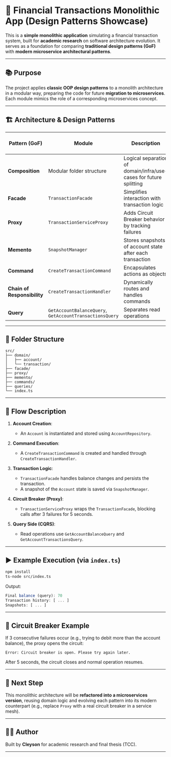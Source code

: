 # 💸 Financial Transactions Monolithic App (Design Patterns Showcase)

This is a **simple monolithic application** simulating a financial transaction system, built for **academic research** on software architecture evolution. It serves as a foundation for comparing **traditional design patterns (GoF)** with **modern microservice architectural patterns**.

---

## 📚 Purpose

The project applies **classic OOP design patterns** to a monolith architecture in a modular way, preparing the code for future **migration to microservices**. Each module mimics the role of a corresponding microservices concept.

---

## 🏗️ Architecture & Design Patterns

| Pattern (GoF)                | Module                             | Description                                                                 | Corresponding Microservice Pattern   |
|-----------------------------|------------------------------------|-----------------------------------------------------------------------------|-------------------------------------|
| **Composition**             | Modular folder structure           | Logical separation of domain/infra/use-cases for future splitting           | Modular services                    |
| **Facade**                  | `TransactionFacade`                | Simplifies interaction with transaction logic                               | API Gateway                         |
| **Proxy**                   | `TransactionServiceProxy`          | Adds Circuit Breaker behavior by tracking failures                          | Circuit Breaker                     |
| **Memento**                 | `SnapshotManager`                  | Stores snapshots of account state after each transaction                    | Event Sourcing                      |
| **Command**                 | `CreateTransactionCommand`         | Encapsulates actions as objects                                             | CQRS / Command Bus                  |
| **Chain of Responsibility**| `CreateTransactionHandler`         | Dynamically routes and handles commands                                     | Saga Orchestration                  |
| **Query**                   | `GetAccountBalanceQuery`, `GetAccountTransactionsQuery` | Separates read operations                            | CQRS                                |

---

## 📁 Folder Structure

```
src/
├── domain/
│   ├── account/
│   └── transaction/
├── facade/
├── proxy/
├── memento/
├── commands/
├── queries/
└── index.ts
```

---

## 🔄 Flow Description

1. **Account Creation**:
   - An `Account` is instantiated and stored using `AccountRepository`.

2. **Command Execution**:
   - A `CreateTransactionCommand` is created and handled through `CreateTransactionHandler`.

3. **Transaction Logic**:
   - `TransactionFacade` handles balance changes and persists the transaction.
   - A snapshot of the `Account` state is saved via `SnapshotManager`.

4. **Circuit Breaker (Proxy)**:
   - `TransactionServiceProxy` wraps the `TransactionFacade`, blocking calls after 3 failures for 5 seconds.

5. **Query Side (CQRS)**:
   - Read operations use `GetAccountBalanceQuery` and `GetAccountTransactionsQuery`.

---

## ▶️ Example Execution (via `index.ts`)

```bash
npm install
ts-node src/index.ts
```

Output:

```ts
Final balance (query): 70
Transaction history: [ ... ]
Snapshots: [ ... ]
```

---

## 🧪 Circuit Breaker Example

If 3 consecutive failures occur (e.g., trying to debit more than the account balance), the proxy opens the circuit:

```
Error: Circuit breaker is open. Please try again later.
```

After 5 seconds, the circuit closes and normal operation resumes.

---

## 🔮 Next Step

This monolithic architecture will be **refactored into a microservices version**, reusing domain logic and evolving each pattern into its modern counterpart (e.g., replace `Proxy` with a real circuit breaker in a service mesh).

---

## 👨‍🎓 Author

Built by **Cleyson** for academic research and final thesis (TCC).

---
